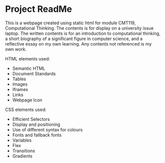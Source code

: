 # Project ReadMe

This is a webpage created using static html for module CMT119, Computational Thinking. The contents is for display on a university issue laptop. The written contents is for an introduction to computational thinking, a short biography of a significant figure in computer science, and a reflective essay on my own learning. Any contents not referenced is my own work. 

HTML elements used:
* Semantic HTML
* Document Standards
* Tables
* Images
* Iframes
* Links
* Webpage Icon

CSS elements used:
* Efficient Selectors
* Display and positioning
* Use of different syntax for colours
* Fonts and fallback fonts
* Variables
* Flex
* Transitions
* Gradients
